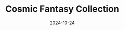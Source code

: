 ---
title: Cosmic Fantasy Collection
tags:
  - platform_switch
  - genre_rpg
  - genre_compilation
note: Limited Run Games
physical: true
digital: false
guide: false
pending: false
date: 2024-10-24
---